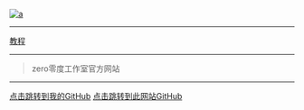 
[![a](https://user-images.githubusercontent.com/89624840/131179808-b69fe017-c2bc-45a6-bc89-f83803047173.png "title")](https://code.xueersi.com/space/59783025)

---

[教程](b/b.md)

---

> zero零度工作室官方网站

---

[点击跳转到我的GitHub](https://github.com/zlc1003)         [点击跳转到此网站GitHub](https://github.com/zlc1003/zero)
